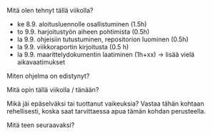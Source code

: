 Mitä olen tehnyt tällä viikolla?
* ke 8.9. aloitusluennolle osallistuminen (1.5h)
* to 9.9. harjoitustyön aiheen pohtimista (0.5h)
* la 9.9. ohjeisiin tutustuminen, repositorion luominen (0.5h)
* la 9.9. viikkoraportin kirjoitusta (0.5 h)
* la 9.9. maarittelydokumentin laatiminen (1h+xx) -> lisää vielä aikavaatimukset

Miten ohjelma on edistynyt?

Mitä opin tällä viikolla / tänään?

Mikä jäi epäselväksi tai tuottanut vaikeuksia? Vastaa tähän kohtaan rehellisesti, koska saat tarvittaessa apua tämän kohdan perusteella.

Mitä teen seuraavaksi?